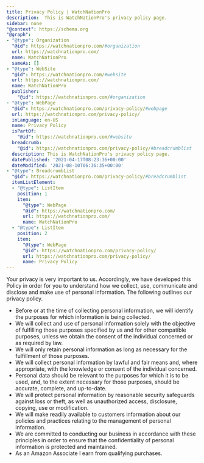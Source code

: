 ```yaml
---
title: Privacy Policy | WatchNationPro
description:  This is WatchNationPro's privacy policy page.
sidebar: none
"@context": https://schema.org
"@graph":
- "@type": Organization
  "@id": https://watchnationpro.com/#organization
  url: https://watchnationpro.com/
  name: WatchNationPro
  sameAs: []
- "@type": WebSite
  "@id": https://watchnationpro.com/#website
  url: https://watchnationpro.com/
  name: WatchNationPro
  publisher:
    "@id": https://watchnationpro.com/#organization
- "@type": WebPage
  "@id": https://watchnationpro.com/privacy-policy/#webpage
  url: https://watchnationpro.com/privacy-policy/
  inLanguage: en-US
  name: Privacy Policy
  isPartOf:
    "@id": https://watchnationpro.com/#website
  breadcrumb:
    "@id": https://watchnationpro.com/privacy-policy/#breadcrumblist
  description: This is WatchNationPro's privacy policy page.
  datePublished: '2021-04-17T08:23:36+00:00'
  dateModified: '2021-08-10T06:36:35+00:00'
- "@type": BreadcrumbList
  "@id": https://watchnationpro.com/privacy-policy/#breadcrumblist
  itemListElement:
  - "@type": ListItem
    position: 1
    item:
      "@type": WebPage
      "@id": https://watchnationpro.com/
      url: https://watchnationpro.com/
      name: WatchNationPro
  - "@type": ListItem
    position: 2
    item:
      "@type": WebPage
      "@id": https://watchnationpro.com/privacy-policy/
      url: https://watchnationpro.com/privacy-policy/
      name: Privacy Policy
---
```

Your privacy is very important to us. Accordingly, we have developed this Policy in order for you to understand how we collect, use, communicate and disclose and make use of personal information. The following outlines our privacy policy.

* Before or at the time of collecting personal information, we will identify the purposes for which information is being collected.
* We will collect and use of personal information solely with the objective of fulfilling those purposes specified by us and for other compatible purposes, unless we obtain the consent of the individual concerned or as required by law.
* We will only retain personal information as long as necessary for the fulfillment of those purposes.
* We will collect personal information by lawful and fair means and, where appropriate, with the knowledge or consent of the individual concerned.
* Personal data should be relevant to the purposes for which it is to be used, and, to the extent necessary for those purposes, should be accurate, complete, and up-to-date.
* We will protect personal information by reasonable security safeguards against loss or theft, as well as unauthorized access, disclosure, copying, use or modification.
* We will make readily available to customers information about our policies and practices relating to the management of personal information.
* We are committed to conducting our business in accordance with these principles in order to ensure that the confidentiality of personal information is protected and maintained.
* As an Amazon Associate I earn from qualifying purchases.
